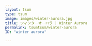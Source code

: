 ```yaml
---
layout: tsum
type: tsum
image: images/winter-aurora.jpg
title: ウィンターオーロラ | Winter Aurora
permalink: tsumtsum/winter-aurora
ID: "winter aurora"

---
```


